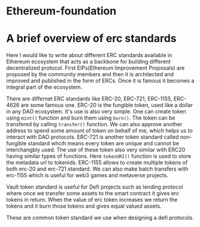 # Ethereum-foundation
# A brief overview of erc standards
Here I would like to write about different ERC standards available in Ethereum ecosystem that acts as a backbone for building different decentralized protocol. First EIPs(Ethereum Improvement Proposals) are proposed by the community members and then it is architected and improved and published in the form of ERCs. Once it is famous it becomes a integral part of the ecosystem.

There are differnet ERC standards like ERC-20, ERC-721, ERC-1155, ERC-4626 are some famous one. ERC-20 is the fungible token, used like a dollar in any DAO ecosystem. It's use is also very simple. One can create token using `mint()` function and burn them using `burn()`. The token can be transfered by calling `transfer()` function. We can also approve another address to spend some amount of token on behalf of me, which helps us to interact with DAO protocols.
ERC-721 is another token standard called non-fungible standard whcih means every token are unique and cannot be interchangbly used. 
The use of these token also very similar with ERC20 having similar types of functions. Here `tokenURI()` function is used to store the metadata url to tokenids. ERC-1155 allows to create multiple tokens of both erc-20 and erc-721 standard. We can also make batch transfers with erc-1155 which is useful for web3 games and metaverse projects.

Vault token standard is useful for Defi projects such as lending protocol where once we transfer some assets to the smart contract it gives erc tokens in return. When the value of erc token increases we return the tokens and it burn those tokens and gives equal valued assets.

These are common token standard we use when designing a defi protocols.
